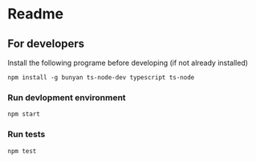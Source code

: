 # Readme

## For developers

Install the following programe before developing (if not already installed)

```
npm install -g bunyan ts-node-dev typescript ts-node
```

### Run devlopment environment

```
npm start
```

### Run tests

```
npm test
```